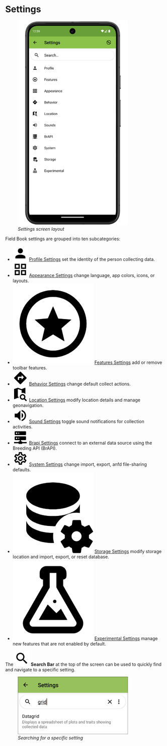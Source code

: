 <link rel="stylesheet" type="text/css" href="_styles/styles.css">

Settings
========

<figure class="image">
  <img class="screenshot" src="_static/images/settings/settings_framed.png" width="350px"> 
  <figcaption class="screenshot-caption"><i>Settings screen layout</i></figcaption> 
</figure>

Field Book settings are grouped into ten subcategories:

- <img class="icon" src="_static/icons/settings/main/account.png"> [Profile Settings](settings/settings-profile.md) set the identity of the person collecting data.
- <img class="icon" src="_static/icons/settings/main/view-grid-outline.png"> [Appearance Settings](settings/settings-appearance.md) change language, app colors, icons, or layouts.
- <img class="icon" src="_static/icons/settings/main/star-circle-outline.png"> [Features Settings](settings/settings-features.md) add or remove toolbar features.
- <img class="icon" src="_static/icons/settings/main/directions.png"> [Behavior Settings](settings/settings-behavior.md) change default collect actions.
- <img class="icon" src="_static/icons/settings/main/map-search.png"> [Location Settings](settings/settings-location.md) modify location details and manage geonavigation.
- <img class="icon" src="_static/icons/settings/main/volume-high.png"> [Sound Settings](settings/settings-sounds.md) toggle sound notifications for collection activities.
- <img class="icon" src="_static/icons/settings/main/server-network.png"> [Brapi Settings](settings/settings-brapi.md) connect to an external data source using the Breeding API (BrAPI).
- <img class="icon" src="_static/icons/settings/main/cog-outline.png"> [System Settings](settings/settings-system.md) change import, export, anfd file-sharing defaults.
- <img class="icon" src="_static/icons/settings/main/database-cog.png"> [Storage Settings](settings/settings-storage.md) modify storage location and import, export, or reset database.
- <img class="icon" src="_static/icons/settings/main/flask-outline.png"> [Experimental Settings](settings/settings-experimental.md) manage new features that are not enabled by default.

The <img class="icon" src="_static/icons/collect/magnify.png"> **Search Bar** at the top of the screen can be used to quickly find and navigate to a specific setting.

<figure class="image">
  <img class="screenshot" src="_static/images/settings/settings_search_example.png" width="350px"> 
  <figcaption class="screenshot-caption"><i>Searching for a specific setting</i></figcaption> 
</figure>
